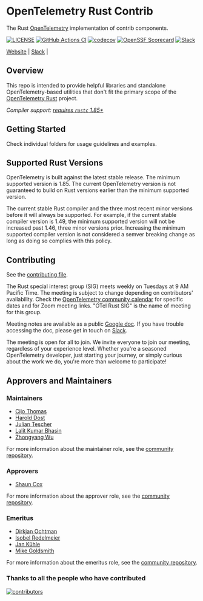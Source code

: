 # OpenTelemetry Rust Contrib

The Rust [OpenTelemetry](https://opentelemetry.io/) implementation of contrib components.

[![LICENSE](https://img.shields.io/crates/l/opentelemetry)](./LICENSE)
[![GitHub Actions CI](https://github.com/open-telemetry/opentelemetry-rust-contrib/workflows/CI/badge.svg)](https://github.com/open-telemetry/opentelemetry-rust-contrib/actions?query=workflow%3ACI+branch%3Amain)
[![codecov](https://codecov.io/gh/open-telemetry/opentelemetry-rust-contrib/branch/main/graph/badge.svg)](https://codecov.io/gh/open-telemetry/opentelemetry-rust-contrib)
[![OpenSSF Scorecard](https://api.scorecard.dev/projects/github.com/open-telemetry/opentelemetry-rust-contrib/badge)](https://scorecard.dev/viewer/?uri=github.com/open-telemetry/opentelemetry-rust-contrib)
[![Slack](https://img.shields.io/badge/slack-@cncf/otel/rust-brightgreen.svg?logo=slack)](https://cloud-native.slack.com/archives/C03GDP0H023)

[Website](https://opentelemetry.io/) |
[Slack](https://cloud-native.slack.com/archives/C03GDP0H023) |

## Overview

This repo is intended to provide helpful libraries and standalone
OpenTelemetry-based utilities that don't fit the primary scope of the
[OpenTelemetry Rust](https://github.com/open-telemetry/opentelemetry-rust)
project.

*Compiler support: [requires `rustc` 1.85+][msrv]*

[msrv]: #supported-rust-versions

## Getting Started

Check individual folders for usage guidelines and examples.

## Supported Rust Versions

OpenTelemetry is built against the latest stable release. The minimum supported
version is 1.85. The current OpenTelemetry version is not guaranteed to build
on Rust versions earlier than the minimum supported version.

The current stable Rust compiler and the three most recent minor versions
before it will always be supported. For example, if the current stable compiler
version is 1.49, the minimum supported version will not be increased past 1.46,
three minor versions prior. Increasing the minimum supported compiler version
is not considered a semver breaking change as long as doing so complies with
this policy.

## Contributing

See the [contributing file](CONTRIBUTING.md).

The Rust special interest group (SIG) meets weekly on Tuesdays at 9 AM Pacific
Time. The meeting is subject to change depending on contributors' availability.
Check the [OpenTelemetry community
calendar](https://github.com/open-telemetry/community?tab=readme-ov-file#calendar)
for specific dates and for Zoom meeting links. "OTel Rust SIG" is the name of
meeting for this group.

Meeting notes are available as a public [Google
doc](https://docs.google.com/document/d/12upOzNk8c3SFTjsL6IRohCWMgzLKoknSCOOdMakbWo4/edit).
If you have trouble accessing the doc, please get in touch on
[Slack](https://cloud-native.slack.com/archives/C03GDP0H023).

The meeting is open for all to join. We invite everyone to join our meeting,
regardless of your experience level. Whether you're a seasoned OpenTelemetry
developer, just starting your journey, or simply curious about the work we do,
you're more than welcome to participate!

## Approvers and Maintainers

### Maintainers

* [Cijo Thomas](https://github.com/cijothomas)
* [Harold Dost](https://github.com/hdost)
* [Julian Tescher](https://github.com/jtescher)
* [Lalit Kumar Bhasin](https://github.com/lalitb)
* [Zhongyang Wu](https://github.com/TommyCpp)

For more information about the maintainer role, see the [community repository](https://github.com/open-telemetry/community/blob/main/guides/contributor/membership.md#maintainer).

### Approvers

* [Shaun Cox](https://github.com/shaun-cox)

For more information about the approver role, see the [community repository](https://github.com/open-telemetry/community/blob/main/guides/contributor/membership.md#approver).

### Emeritus

* [Dirkjan Ochtman](https://github.com/djc)
* [Isobel Redelmeier](https://github.com/iredelmeier)
* [Jan Kühle](https://github.com/frigus02)
* [Mike Goldsmith](https://github.com/MikeGoldsmith)

For more information about the emeritus role, see the [community repository](https://github.com/open-telemetry/community/blob/main/guides/contributor/membership.md#emeritus-maintainerapprovertriager).

### Thanks to all the people who have contributed

[![contributors](https://contributors-img.web.app/image?repo=open-telemetry/opentelemetry-rust-contrib)](https://github.com/open-telemetry/opentelemetry-rust-contrib/graphs/contributors)
